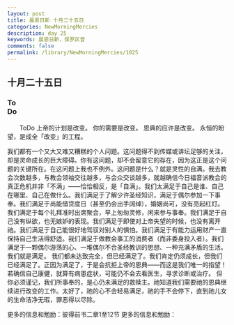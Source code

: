 ```yaml
---
layout: post
title: 晨恩日新 十月二十五日
categories: NewMorningMercies
description: day 25
keywords: 晨恩日新，保罗区普
comments: false
permalink: /library/NewMorningMercies/1025
---
```


## 十月二十五日

### To <br> Do

&emsp;&emsp;ToDo
上帝的计划是改变。
你的需要是改变。
恩典的应许是改变。
永恒的盼望，是成全「改变」的工程。
 
我们都有一个又大又难又糟糕的个人问题。这问题得不到传媒或讲坛足够的关注，却是灵命成长的巨大障碍。你有这问题，却不会留意它的存在，因为这正是这个问题的关键所在。在这问题上我也不例外。这问题是什么？就是灵性的自满。我去教会次数越多，与教会领袖交往越多，与会众交谈越多，就越确信今日福音派教会的真正危机并非「不满」——恰恰相反，是「自满」。我们太满足于自己是谁、自己在哪里、自己在做什么。我们满足于了解少许圣经知识，满足于偶尔参加一下事奉。我们满足于尚能借贷度日（甚至仍会出手阔绰），婚姻尚可，没有亮起红灯。我们满足于每个礼拜准时出席聚会，早上匆匆灵修，闲来参与事奉。我们满足于自己没有纵欲，也无嫉妒的表现。我们满足于即使对上帝失望的时候，也没有离开祂。我们满足于自己能很好地驾驭对别人的惧怕。我们满足于有能力运用财产一直保持自己生活得舒适。我们满足于做教会事工的消费者（而非委身投入者）。我们满足于一颗偶尔游荡的心、一堆偶尔不合圣经教训的思想、一种充满矛盾的生活。我们就是满足。
我们都未达致完全，但已经满足了。我们肯定仍须成长，但我们已经满足了。正因为满足了，于是会抗拒上帝的恩典——而这是我们唯一的指望！若确信自己康健，就算有病患症状，可能仍不会去看医生，寻求诊断或治疗。
但你必须谨记，我们所事奉的，是心仍未满足的救赎主。祂知道我们需要祂的恩典继续进行改变的工作。太好了，祂的心不会轻易满足，祂的手不会停下，直到祂儿女的生命洁净无瑕，罪恶得以尽除。
 
更多的信息和勉励：彼得前书二章1至12节
更多的信息和勉励：[]()
